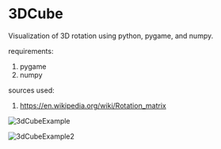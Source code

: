 # 3DCube
Visualization of 3D rotation using python, pygame, and numpy.

requirements:

1. pygame
2. numpy

sources used:

1. https://en.wikipedia.org/wiki/Rotation_matrix


![3dCubeExample](https://user-images.githubusercontent.com/100161536/208986037-652aaf7f-3fe9-4c80-b526-030c0ceade56.png)


![3dCubeExample2](https://user-images.githubusercontent.com/100161536/208986277-5e67b6d1-dad6-49b3-838e-30951b1a34d3.png)
